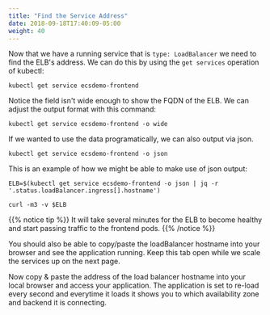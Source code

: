 ```yaml
---
title: "Find the Service Address"
date: 2018-09-18T17:40:09-05:00
weight: 40
---
```


Now that we have a running service that is `type: LoadBalancer` we need to find
the ELB's address.  We can do this by using the `get services` operation of kubectl:

```
kubectl get service ecsdemo-frontend
```

Notice the field isn't wide enough to show the FQDN of the ELB. We can adjust the
output format with this command:
```
kubectl get service ecsdemo-frontend -o wide
```

If we wanted to use the data programatically, we can also output via json. 
```
kubectl get service ecsdemo-frontend -o json
```

This is an example of how we might be able to make use of json output:
```
ELB=$(kubectl get service ecsdemo-frontend -o json | jq -r '.status.loadBalancer.ingress[].hostname')

curl -m3 -v $ELB
```
{{% notice tip %}}
It will take several minutes for the ELB to become healthy and start passing traffic to the frontend pods.
{{% /notice %}}

You should also be able to copy/paste the loadBalancer hostname into your browser and see the application running.
Keep this tab open while we scale the services up on the next page.

Now copy & paste the address of the load balancer hostname into your local browser and access your application. The application is set to re-load every second and everytime it loads it shows you to which availability zone and backend it is connecting.
